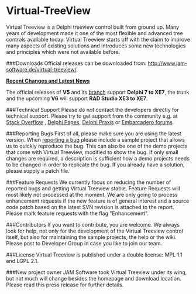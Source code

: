 # Virtual-TreeView
Virtual Treeview is a Delphi treeview control built from ground up. Many years of development made it one of the most flexible and advanced tree controls available today. Virtual Treeview starts off with the claim to improve many aspects of existing solutions and introduces some new technologies and principles which were not available before.

###Downloads
Official releases can be downloaded from: http://www.jam-software.de/virtual-treeview/. 

**[Recent Changes and Latest News](https://github.com/Virtual-TreeView/Virtual-TreeView/wiki/Latest-News)**

The official releases of **V5** and its [branch](https://github.com/Virtual-TreeView/Virtual-TreeView/tree/V5_stable) support **Delphi 7 to XE7**, the trunk and the upcoming **V6** will support **RAD Studio XE3 to XE7**.

###Technical Support
Please do not contact the developers directly for technical support. Please try to get support from the community e.g. at [Stack Overflow](http://stackoverflow.com/search?q=%22virtual+treeview%22) , [Delphi Pages](http://www.delphipages.com/), [Delphi Praxis](http://www.delphipraxis.net/141465-virtual-treeview-tutorials-mit-beispielen.html) or [Embarcadero forums](https://forums.embarcadero.com/).

###Reporting Bugs
First of all, please make sure you are using the latest version. When [reporting a bug](https://github.com/Virtual-TreeView/Virtual-TreeView/issues) please include a sample project that allows us to quickly reproduce the bug. This can also be one of the demo projects that come with Virtual Treeview, modified to show the bug. If only small changes are required, a description is sufficient how a demo projects needs to be changed in order to replicate the bug. If you already have a solution, please supply a patch file.

###Feature Requests
We currently focus on reducing the number of reported bugs and getting Virtual Treeview stable. Feature Requests will most likely not processed at the moment. We are only going to process enhancement requests if the new feature is of general interest and a source code patch based on the latest SVN revision is attached to the report. Please mark feature requests with the flag "Enhancement".

###Contributors
If you want to contribute, you are welcome. We always look for help, not only for the development of the Virtual Treeview control itself, but also for maintaining the sample projects, the help or the wiki. Please post to Developer Group in case you like to join our team.

###License
Virtual Treeview is published under a double license: MPL 1.1 and LGPL 2.1.

###New project owner
JAM Software took Virtual Treeview under its wing, but not much will change besides the homepage and download location. Please read this press release for further details.
